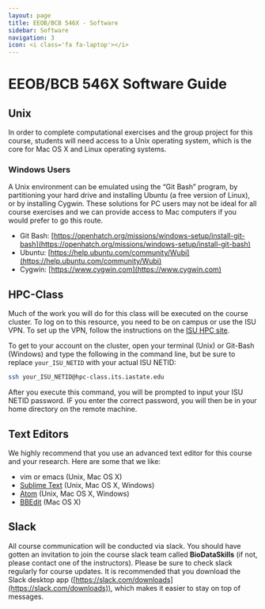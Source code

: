 ```yaml
---
layout: page
title: EEOB/BCB 546X - Software
sidebar: Software
navigation: 3
icon: <i class='fa fa-laptop'></i> 
---
```


# EEOB/BCB 546X Software Guide

## Unix

In order to complete computational exercises and the group project for this course, students will need access to a Unix operating system, which is the core for Mac OS X and Linux operating systems.

### Windows Users

A Unix environment can be emulated using the “​Git Bash​” program, by partitioning your hard drive and installing Ubuntu (a free version of Linux),​ or by installing Cygwin​. These solutions for PC users may not be ideal for all course exercises and we can provide access to Mac computers if you would prefer to go this route.

* Git Bash: ​[https://openhatch.org/missions/windows-setup/install-git-bash](https://openhatch.org/missions/windows-setup/install-git-bash) 
* Ubuntu: [​https://help.ubuntu.com/community/Wubi](https://help.ubuntu.com/community/Wubi)
* Cygwin: ​[https://www.cygwin.com](https://www.cygwin.com)

## HPC-Class

Much of the work you will do for this class will be executed on the course cluster. To log on to this resource, you need to be on campus or use the ISU VPN. To set up the VPN, follow the instructions on the [ISU HPC site](https://www.hpc.iastate.edu/guides/classroom-hpc-cluster/access-and-login).

To get to your account on the cluster, open your terminal (Unix) or Git-Bash (Windows) and type the following in the command line, but be sure to replace `your_ISU_NETID` with your actual ISU NETID:

```bash
ssh your_ISU_NETID@hpc-class.its.iastate.edu
```

After you execute this command, you will be prompted to input your ISU NETID password. IF you enter the correct password, you will then be in your home directory on the remote machine.

## Text Editors 

We highly recommend that you use an advanced text editor for this course and your research. Here are some that we like:

* vim or emacs (Unix, Mac OS X)
* [Sublime Text](http://www.sublimetext.com/) (Unix, Mac OS X, Windows)
* [Atom](https://atom.io/) (Unix, Mac OS X, Windows)
* [BBEdit](https://www.barebones.com/products/bbedit/) (Mac OS X)

## Slack

All course communication will be conducted via slack. You should have gotten an invitation to join the course slack team called **BioDataSkills** (if not, please contact one of the instructors). Please be sure to check slack regularly for course updates. It is recommended that you download the Slack desktop app ([https://slack.com/downloads](https://slack.com/downloads)), which makes it easier to stay on top of messages. 

